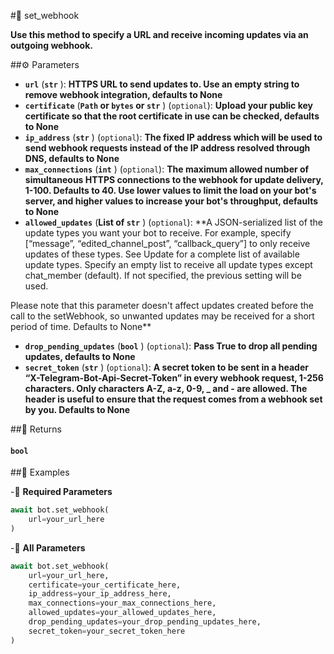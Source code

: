 #🔧 set_webhook

**Use this method to specify a URL and receive incoming updates via an outgoing webhook.**

##⚙️ Parameters

- **`url`** (**`str`** ): **HTTPS URL to send updates to. Use an empty string to remove webhook integration, defaults to None**
- **`certificate`** (**`Path` or `bytes` or `str`** ) (`optional`): **Upload your public key certificate so that the root certificate in use can be checked, defaults to None**
- **`ip_address`** (**`str`** ) (`optional`): **The fixed IP address which will be used to send webhook requests instead of the IP address
resolved through DNS, defaults to None**
- **`max_connections`** (**`int`** ) (`optional`): **The maximum allowed number of simultaneous HTTPS connections to the webhook for update delivery, 1-100.
Defaults to 40. Use lower values to limit the load on your bot's server, and higher values to increase your bot's throughput,
defaults to None**
- **`allowed_updates`** (**List of `str`** ) (`optional`): **A JSON-serialized list of the update types you want your bot to receive. For example,
specify [“message”, “edited_channel_post”, “callback_query”] to only receive updates of these types. See Update
for a complete list of available update types. Specify an empty list to receive all update types except chat_member (default).
If not specified, the previous setting will be used.

Please note that this parameter doesn't affect updates created before the call to the setWebhook, so unwanted updates may be received
for a short period of time. Defaults to None**
- **`drop_pending_updates`** (**`bool`** ) (`optional`): **Pass True to drop all pending updates, defaults to None**
- **`secret_token`** (**`str`** ) (`optional`): **A secret token to be sent in a header “X-Telegram-Bot-Api-Secret-Token” in every webhook request, 1-256 characters.
Only characters A-Z, a-z, 0-9, _ and - are allowed. The header is useful to ensure that the request comes from a webhook set by you. Defaults to None**

##📲 Returns

#### `bool`

##📀 Examples

-🪫 **Required Parameters**

```python
await bot.set_webhook(
    url=your_url_here
)
```

-🔋 **All Parameters**

```python
await bot.set_webhook(
    url=your_url_here,
    certificate=your_certificate_here,
    ip_address=your_ip_address_here,
    max_connections=your_max_connections_here,
    allowed_updates=your_allowed_updates_here,
    drop_pending_updates=your_drop_pending_updates_here,
    secret_token=your_secret_token_here
)
```
